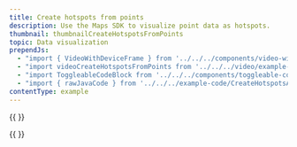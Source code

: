 ```yaml
---
title: Create hotspots from points
description: Use the Maps SDK to visualize point data as hotspots.
thumbnail: thumbnailCreateHotspotsFromPoints
topic: Data visualization
prependJs:
  - "import { VideoWithDeviceFrame } from '../../../components/video-with-device-frame'"
  - "import videoCreateHotspotsFromPoints from '../../../video/example-createhotspotsfrompoints.mp4'"
  - "import ToggleableCodeBlock from '../../../components/toggleable-code-block'"
  - "import { rawJavaCode } from '../../../example-code/CreateHotspotsActivity.js'"
contentType: example
---
```


{{
  <VideoWithDeviceFrame
    videoFile={videoCreateHotspotsFromPoints}
    rotation="horizontal"
    device="pixel-2"
  />
}}

<!-- Any notes about this example would go here.  -->

{{
  <ToggleableCodeBlock
    java={rawJavaCode}
  />
}}
